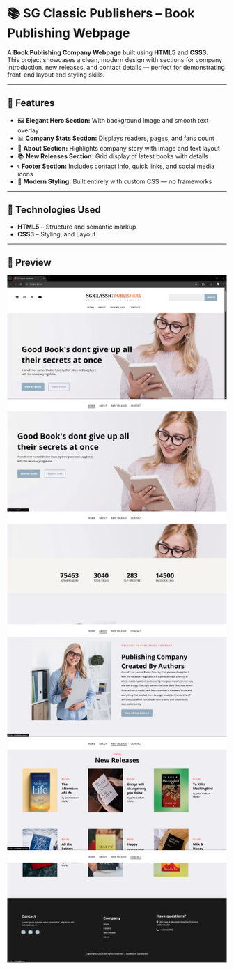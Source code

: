 # 📚 SG Classic Publishers – Book Publishing Webpage

A **Book Publishing Company Webpage** built using **HTML5** and **CSS3**.  
This project showcases a clean, modern design with sections for company introduction, new releases, and contact details — perfect for demonstrating front-end layout and styling skills.

---

## 🚀 Features

- 🖼️ **Elegant Hero Section:** With background image and smooth text overlay  
- 📊 **Company Stats Section:** Displays readers, pages, and fans count  
- 🧾 **About Section:** Highlights company story with image and text layout  
- 📚 **New Releases Section:** Grid display of latest books with details  
- 📞 **Footer Section:** Includes contact info, quick links, and social media icons  
- 🎨 **Modern Styling:** Built entirely with custom CSS — no frameworks 

---

## 🧰 Technologies Used

- **HTML5** – Structure and semantic markup  
- **CSS3** – Styling, and Layout

---

## 📸 Preview

![Website Preview](Preview-images/Webpage-preview1.png)
![Website Preview](Preview-images/Webpage-preview2.png)
![Website Preview](Preview-images/Webpage-preview3.png)
![Website Preview](Preview-images/Webpage-preview4.png)
![Website Preview](Preview-images/Webpage-preview5.png)
![Website Preview](Preview-images/Webpage-preview6.png)
